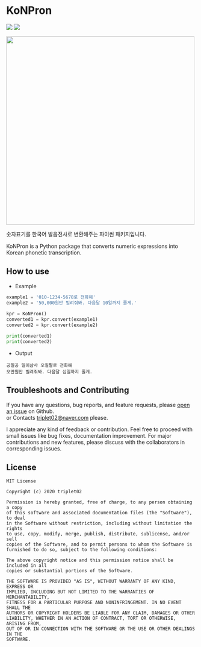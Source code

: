# KoNPron
  
<img src="https://img.shields.io/badge/License-MIT-yellow"> <img src="https://img.shields.io/badge/contributors-welcome-yellowgreen">  
  
<img src="https://user-images.githubusercontent.com/53908830/79735946-06922300-8334-11ea-98ea-cf11f2373ce7.png" width=500>  
  
숫자표기를 한국어 발음전사로 변환해주는 파이썬 패키지입니다.  
  
KoNPron is a Python package that converts numeric expressions into Korean phonetic transcription.
  
## How to use
  
* Example

```python
example1 = '010-1234-5678로 전화해'
example2 = '50,000원만 빌려줘봐. 다음달 10일까지 줄게.'
  
kpr = KoNPron()
converted1 = kpr.convert(example1)
converted2 = kpr.convert(example2)

print(converted1)
print(converted2)
```
* Output
```
공일공 일이삼사 오칠팔로 전화해
오만원만 빌려줘봐. 다음달 십일까지 줄게.
```

## Troubleshoots and Contributing
If you have any questions, bug reports, and feature requests, please [open an issue](github.com/triplet02/KoNPron/issues) on Github.   
or Contacts triplet02@naver.com please.

I appreciate any kind of feedback or contribution. Feel free to proceed with small issues like bug fixes, documentation improvement. For major contributions and new features, please discuss with the collaborators in corresponding issues.

## License
```
MIT License

Copyright (c) 2020 triplet02

Permission is hereby granted, free of charge, to any person obtaining a copy
of this software and associated documentation files (the "Software"), to deal
in the Software without restriction, including without limitation the rights
to use, copy, modify, merge, publish, distribute, sublicense, and/or sell
copies of the Software, and to permit persons to whom the Software is
furnished to do so, subject to the following conditions:

The above copyright notice and this permission notice shall be included in all
copies or substantial portions of the Software.

THE SOFTWARE IS PROVIDED "AS IS", WITHOUT WARRANTY OF ANY KIND, EXPRESS OR
IMPLIED, INCLUDING BUT NOT LIMITED TO THE WARRANTIES OF MERCHANTABILITY,
FITNESS FOR A PARTICULAR PURPOSE AND NONINFRINGEMENT. IN NO EVENT SHALL THE
AUTHORS OR COPYRIGHT HOLDERS BE LIABLE FOR ANY CLAIM, DAMAGES OR OTHER
LIABILITY, WHETHER IN AN ACTION OF CONTRACT, TORT OR OTHERWISE, ARISING FROM,
OUT OF OR IN CONNECTION WITH THE SOFTWARE OR THE USE OR OTHER DEALINGS IN THE
SOFTWARE.
```
